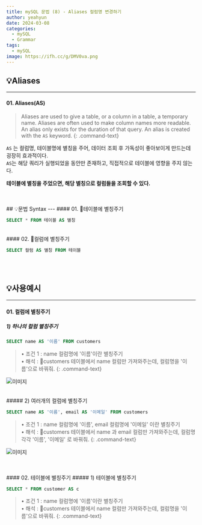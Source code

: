 ```yaml
---
title: mySQL 문법 (8) - Aliases 컬럼명 변경하기
author: yeahyun
date: 2024-03-08
categories:
  - mySQL
  - Grammarㅤ
tags:
  - mySQL
image: https://ifh.cc/g/DMV0va.png
---
```

## 💡Aliases
---
#### 01. Aliases(AS)

>Aliases are used to give a table, or a column in a table, a temporary name.
>Aliases are often used to make column names more readable.
>An alias only exists for the duration of that query.
>An alias is created with the `AS` keyword.
{: .command-text}

`AS` 는 컬럼명, 테이블명에 별칭을 주어, 데이터 조회 후 가독성이 좋아보이게 만드는데 굉장히 효과적이다.  
`AS`는 해당 쿼리가 실행되었을 동안만 존재하고, 직접적으로 테이블에 영향을 주지 않는다.

**테이블에 별칭을 주었으면, 해당 별칭으로 컬럼들을 조회할 수 있다.**

<br>
<br>
## 💡문법 Syntax
---
#### 01. 테이블에 별칭주기

```sql
SELECT * FROM 테이블 AS 별칭
```

<br>
#### 02. 컬럼에 별칭주기

```sql
SELECT 컬럼 AS 별칭 FROM 테이블
```
<br>
<br>

## 💡사용예시
---
#### 01. 컬럼에 별칭주기

##### 1) 하나의 컬럼 별칭주기

```sql
SELECT name AS '이름' FROM customers
```

>• 조건 1 : name 컬럼명에 '이름'이란 별칭주기  
>• 해석 : customers 테이블에서 name 컬럼만 가져와주는데, 컬럼명을 '이름'으로 바꿔줘.
{: .command-text}

![이미지](https://ifh.cc/g/a7816D.png)


<br>
##### 2) 여러개의 컬럼에 별칭주기

```sql
SELECT name AS '이름', email AS '이메일' FROM customers
```

>• 조건 1 : name 컬럼명에 '이름', email 컬럼명에 '이메일' 이란 별칭주기  
>• 해석 : customers 테이블에서 name 과 email 컬럼만 가져와주는데, 컬럼명 각각 '이름', '이메일' 로 바꿔줘.
{: .command-text}

![이미지](https://ifh.cc/g/W7KRXz.png)

<br>
<br>
#### 02. 테이블에 별칭주기
##### 1) 테이블에 별칭주기

```sql
SELECT * FROM customer AS c
```

>• 조건 1 : name 컬럼명에 '이름'이란 별칭주기  
>• 해석 : customers 테이블에서 name 컬럼만 가져와주는데, 컬럼명을 '이름'으로 바꿔줘.
{: .command-text}